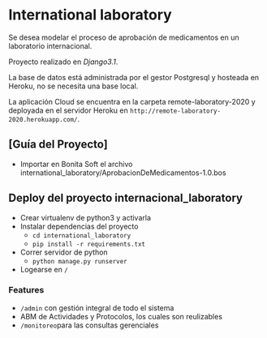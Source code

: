 # International laboratory
Se desea modelar el proceso de aprobación de medicamentos en un laboratorio internacional.

Proyecto realizado en *Django3.1*.

La base de datos está administrada por el gestor Postgresql y hosteada en Heroku, no se necesita una base local.

La aplicación Cloud se encuentra en la carpeta remote-laboratory-2020 y deployada en el servidor Heroku en `http://remote-laboratory-2020.herokuapp.com/`.


## [Guía del Proyecto]

+ Importar en Bonita Soft el archivo international_laboratory/AprobacionDeMedicamentos-1.0.bos

## Deploy del proyecto internacional_laboratory

- Crear virtualenv de python3 y activarla
- Instalar dependencias del proyecto
  - `cd international_laboratory`
  - `pip install -r requirements.txt`
- Correr servidor de python
  - `python manage.py runserver`
- Logearse en `/`


### Features

+ `/admin` con gestión integral de todo el sistema
+ ABM de Actividades y Protocolos, los cuales son reulizables
+ `/monitoreo`para las consultas gerenciales
